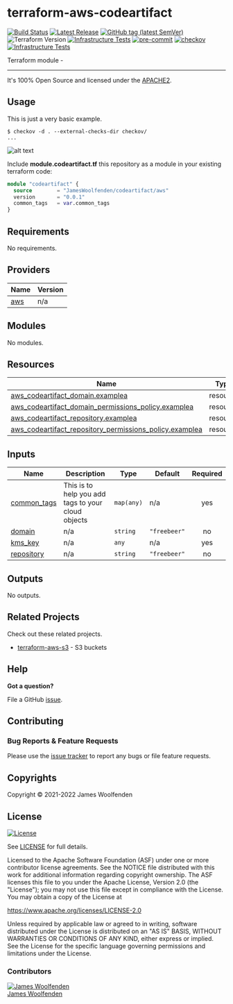 # terraform-aws-codeartifact

[![Build Status](https://github.com/JamesWoolfenden/terraform-aws-codeartifact/workflows/Verify%20and%20Bump/badge.svg?branch=master)](https://github.com/JamesWoolfenden/terraform-aws-codeartifact)
[![Latest Release](https://img.shields.io/github/release/JamesWoolfenden/terraform-aws-codeartifact.svg)](https://github.com/JamesWoolfenden/terraform-aws-codeartifact/releases/latest)
[![GitHub tag (latest SemVer)](https://img.shields.io/github/tag/JamesWoolfenden/terraform-aws-codeartifact.svg?label=latest)](https://github.com/JamesWoolfenden/terraform-aws-codeartifact/releases/latest)
![Terraform Version](https://img.shields.io/badge/tf-%3E%3D0.14.0-blue.svg)
[![Infrastructure Tests](https://www.bridgecrew.cloud/badges/github/JamesWoolfenden/terraform-aws-codeartifact/cis_aws)](https://www.bridgecrew.cloud/link/badge?vcs=github&fullRepo=JamesWoolfenden%2Fterraform-aws-codeartifact&benchmark=CIS+AWS+V1.2)
[![pre-commit](https://img.shields.io/badge/pre--commit-enabled-brightgreen?logo=pre-commit&logoColor=white)](https://github.com/pre-commit/pre-commit)
[![checkov](https://img.shields.io/badge/checkov-verified-brightgreen)](https://www.checkov.io/)
[![Infrastructure Tests](https://www.bridgecrew.cloud/badges/github/jameswoolfenden/terraform-aws-codeartifact/general)](https://www.bridgecrew.cloud/link/badge?vcs=github&fullRepo=JamesWoolfenden%2Fterraform-aws-codeartifact&benchmark=INFRASTRUCTURE+SECURITY)

Terraform module -

---

It's 100% Open Source and licensed under the [APACHE2](LICENSE).

## Usage

This is just a very basic example.

```cli
$ checkov -d . --external-checks-dir checkov/
...
```

![alt text](./diagram/codeartifact.png)

Include **module.codeartifact.tf** this repository as a module in your existing terraform code:

```terraform
module "codeartifact" {
  source        = "JamesWoolfenden/codeartifact/aws"
  version       = "0.0.1"
  common_tags   = var.common_tags
}
```

<!-- BEGINNING OF PRE-COMMIT-TERRAFORM DOCS HOOK -->
## Requirements

No requirements.

## Providers

| Name | Version |
|------|---------|
| <a name="provider_aws"></a> [aws](#provider\_aws) | n/a |

## Modules

No modules.

## Resources

| Name | Type |
|------|------|
| [aws_codeartifact_domain.examplea](https://registry.terraform.io/providers/hashicorp/aws/latest/docs/resources/codeartifact_domain) | resource |
| [aws_codeartifact_domain_permissions_policy.examplea](https://registry.terraform.io/providers/hashicorp/aws/latest/docs/resources/codeartifact_domain_permissions_policy) | resource |
| [aws_codeartifact_repository.examplea](https://registry.terraform.io/providers/hashicorp/aws/latest/docs/resources/codeartifact_repository) | resource |
| [aws_codeartifact_repository_permissions_policy.examplea](https://registry.terraform.io/providers/hashicorp/aws/latest/docs/resources/codeartifact_repository_permissions_policy) | resource |

## Inputs

| Name | Description | Type | Default | Required |
|------|-------------|------|---------|:--------:|
| <a name="input_common_tags"></a> [common\_tags](#input\_common\_tags) | This is to help you add tags to your cloud objects | `map(any)` | n/a | yes |
| <a name="input_domain"></a> [domain](#input\_domain) | n/a | `string` | `"freebeer"` | no |
| <a name="input_kms_key"></a> [kms\_key](#input\_kms\_key) | n/a | `any` | n/a | yes |
| <a name="input_repository"></a> [repository](#input\_repository) | n/a | `string` | `"freebeer"` | no |

## Outputs

No outputs.
<!-- END OF PRE-COMMIT-TERRAFORM DOCS HOOK -->

## Related Projects

Check out these related projects.

- [terraform-aws-s3](https://github.com/jameswoolfenden/terraform-aws-s3) - S3 buckets

## Help

**Got a question?**

File a GitHub [issue](https://github.com/JamesWoolfenden/terraform-aws-codeartifact/issues).

## Contributing

### Bug Reports & Feature Requests

Please use the [issue tracker](https://github.com/JamesWoolfenden/terraform-aws-codeartifact/issues) to report any bugs or file feature requests.

## Copyrights

Copyright © 2021-2022 James Woolfenden

## License

[![License](https://img.shields.io/badge/License-Apache%202.0-blue.svg)](https://opensource.org/licenses/Apache-2.0)

See [LICENSE](LICENSE) for full details.

Licensed to the Apache Software Foundation (ASF) under one
or more contributor license agreements. See the NOTICE file
distributed with this work for additional information
regarding copyright ownership. The ASF licenses this file
to you under the Apache License, Version 2.0 (the
"License"); you may not use this file except in compliance
with the License. You may obtain a copy of the License at

<https://www.apache.org/licenses/LICENSE-2.0>

Unless required by applicable law or agreed to in writing,
software distributed under the License is distributed on an
"AS IS" BASIS, WITHOUT WARRANTIES OR CONDITIONS OF ANY
KIND, either express or implied. See the License for the
specific language governing permissions and limitations
under the License.

### Contributors

[![James Woolfenden][jameswoolfenden_avatar]][jameswoolfenden_homepage]<br/>[James Woolfenden][jameswoolfenden_homepage]

[jameswoolfenden_homepage]: https://github.com/jameswoolfenden
[jameswoolfenden_avatar]: https://github.com/jameswoolfenden.png?size=150
[github]: https://github.com/jameswoolfenden
[linkedin]: https://www.linkedin.com/in/jameswoolfenden/
[twitter]: https://twitter.com/JimWoolfenden
[share_twitter]: https://twitter.com/intent/tweet/?text=terraform-aws-codeartifact&url=https://github.com/JamesWoolfenden/terraform-aws-codeartifact
[share_linkedin]: https://www.linkedin.com/shareArticle?mini=true&title=terraform-aws-codeartifact&url=https://github.com/JamesWoolfenden/terraform-aws-codeartifact
[share_reddit]: https://reddit.com/submit/?url=https://github.com/JamesWoolfenden/terraform-aws-codeartifact
[share_facebook]: https://facebook.com/sharer/sharer.php?u=https://github.com/JamesWoolfenden/terraform-aws-codeartifact
[share_email]: mailto:?subject=terraform-aws-codeartifact&body=https://github.com/JamesWoolfenden/terraform-aws-codeartifact
